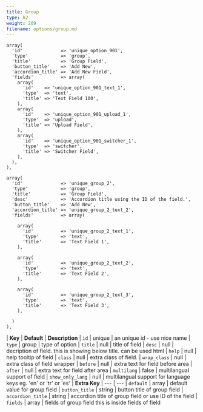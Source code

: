 ```yaml
---
title: Group
type: h2
weight: 209
filename: options/group.md
---
```


```php?start_line=1
array(
  'id'              => 'unique_option_901',
  'type'            => 'group',
  'title'           => 'Group Field',
  'button_title'    => 'Add New',
  'accordion_title' => 'Add New Field',
  'fields'          => array(
    array(
      'id'    => 'unique_option_901_text_1',
      'type'  => 'text',
      'title' => 'Text Field 100',
    ),
    array(
      'id'    => 'unique_option_901_upload_1',
      'type'  => 'upload',
      'title' => 'Upload Field',
    ),
    array(
      'id'    => 'unique_option_901_switcher_1',
      'type'  => 'switcher',
      'title' => 'Switcher Field',
    ),
  ),
),
```

```php?start_line=1
array(
  'id'              => 'unique_group_2',
  'type'            => 'group',
  'title'           => 'Group Field',
  'desc'            => 'Accordion title using the ID of the field.',
  'button_title'    => 'Add New',
  'accordion_title' => 'unique_group_2_text_2',
  'fields'          => array(

    array(
      'id'          => 'unique_group_2_text_1',
      'type'        => 'text',
      'title'       => 'Text Field 1',
    ),

    array(
      'id'          => 'unique_group_2_text_2',
      'type'        => 'text',
      'title'       => 'Text Field 2',
    ),

    array(
      'id'          => 'unique_group_2_text_3',
      'type'        => 'text',
      'title'       => 'Text Field 3',
    ),

  )
),
```

| **Key**           | **Default** | **Description**
| `id`              | unique      | an unique id - use nice name
| `type`            | group       | type of option
| `title`           | null        | title of field
| `desc`            | null        | decription of field. this is showing below title. can be used html
| `help`            | null        | help tooltip of field
| `class`           | null        | extra class of field.
| `wrap_class`      | null        | extra class of field wrapper
| `before`          | null        | extra text for field before area
| `after`           | null        | extra text for field after area
| `multilang`       | false       | multilangual support of field
| `show_only_lang`  | null        | multilangual support for language keys eg. 'en' or 'tr' or 'es'
| **Extra Key**     | ---         | ---
| `default`         | array       | default value for group field
| `button_title`    | string      | button title of group field
| `accordion_title` | string      | accordion title of group field or use ID of the field
| `fields`          | array       | fields of group field this is inside fields of field
